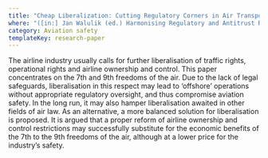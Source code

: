 ```yaml
---
title: "Cheap Liberalization: Cutting Regulatory Corners in Air Transport or Cutting One’s Own Throat?"
where: "([in:] Jan Walulik (ed.) Harmonising Regulatory and Antitrust Regimes for International Air Transport, Abingdon, New York: Routledge, 2019, pp. 157–176)"
category: Aviation safety
templateKey: research-paper
---
```


The airline industry usually calls for further liberalisation of traffic rights, operational rights and airline ownership and control. This paper concentrates on the 7th and 9th freedoms of the air. Due to the lack of legal safeguards, liberalisation in this respect may lead to ‘offshore’ operations without appropriate regulatory oversight, and thus compromise aviation safety. In the long run, it may also hamper liberalisation awaited in other fields of air law. As an alternative, a more balanced solution for liberalisation is proposed. It is argued that a proper reform of airline ownership and control restrictions may successfully substitute for the economic benefits of the 7th to the 9th freedoms of the air, although at a lower price for the industry’s safety.

